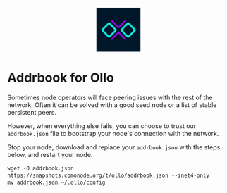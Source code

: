 <p align="center">
  <img height="100" height="auto" src="https://raw.githubusercontent.com/comonode/Install/main/logos/ollo.png">
</p>


# Addrbook for Ollo

Sometimes node operators will face peering issues with the rest of the network. Often it can be solved with a good seed node or a list of stable persistent peers.

However, when everything else fails, you can choose to trust our `addrbook.json` file to bootstrap your node's connection with the network.

Stop your node, download and replace your `addrbook.json` with the steps below, and restart your node.


```
wget -O addrbook.json https://snapshots.comonode.org/t/ollo/addrbook.json --inet4-only
mv addrbook.json ~/.ollo/config
```
